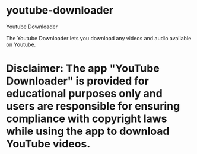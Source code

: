 # youtube-downloader
Youtube Downloader

The Youtube Downloader lets you download any videos and audio available on Youtube. 

# Disclaimer: The app "YouTube Downloader" is provided for educational purposes only and users are responsible for ensuring compliance with copyright laws while using the app to download YouTube videos.
